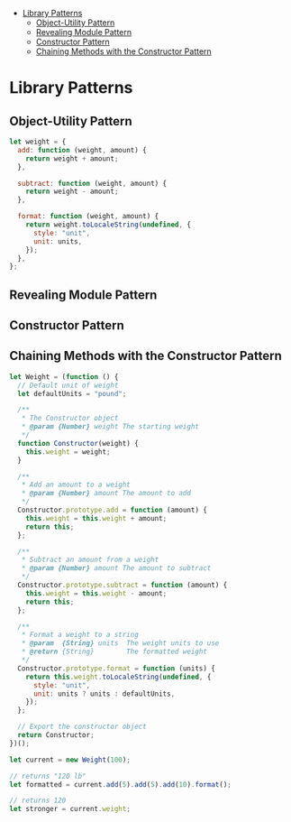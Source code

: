 - [Library Patterns](#library-patterns)
  - [Object-Utility Pattern](#object-utility-pattern)
  - [Revealing Module Pattern](#revealing-module-pattern)
  - [Constructor Pattern](#constructor-pattern)
  - [Chaining Methods with the Constructor Pattern](#chaining-methods-with-the-constructor-pattern)

# Library Patterns

## Object-Utility Pattern

```js
let weight = {
  add: function (weight, amount) {
    return weight + amount;
  },

  subtract: function (weight, amount) {
    return weight - amount;
  },

  format: function (weight, amount) {
    return weight.toLocaleString(undefined, {
      style: "unit",
      unit: units,
    });
  },
};
```

## Revealing Module Pattern

## Constructor Pattern

## Chaining Methods with the Constructor Pattern

```js
let Weight = (function () {
  // Default unit of weight
  let defaultUnits = "pound";

  /**
   * The Constructor object
   * @param {Number} weight The starting weight
   */
  function Constructor(weight) {
    this.weight = weight;
  }

  /**
   * Add an amount to a weight
   * @param {Number} amount The amount to add
   */
  Constructor.prototype.add = function (amount) {
    this.weight = this.weight + amount;
    return this;
  };

  /**
   * Subtract an amount from a weight
   * @param {Number} amount The amount to subtract
   */
  Constructor.prototype.subtract = function (amount) {
    this.weight = this.weight - amount;
    return this;
  };

  /**
   * Format a weight to a string
   * @param  {String} units  The weight units to use
   * @return {String}        The formatted weight
   */
  Constructor.prototype.format = function (units) {
    return this.weight.toLocaleString(undefined, {
      style: "unit",
      unit: units ? units : defaultUnits,
    });
  };

  // Export the constructor object
  return Constructor;
})();

let current = new Weight(100);

// returns "120 lb"
let formatted = current.add(5).add(5).add(10).format();

// returns 120
let stronger = current.weight;
```
